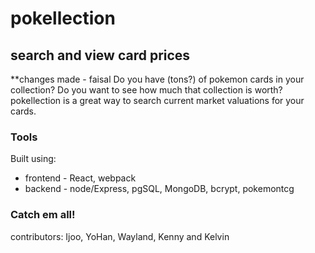 # pokellection

## search and view card prices
**changes made - faisal
Do you have (tons?) of pokemon cards in your collection? Do you want to see how much that collection is worth? pokellection is a great way to search current market valuations for your cards.

### Tools

Built using:

- frontend - React, webpack
- backend - node/Express, pgSQL, MongoDB, bcrypt, pokemontcg

### Catch em all!

contributors: Ijoo, YoHan, Wayland, Kenny and Kelvin
